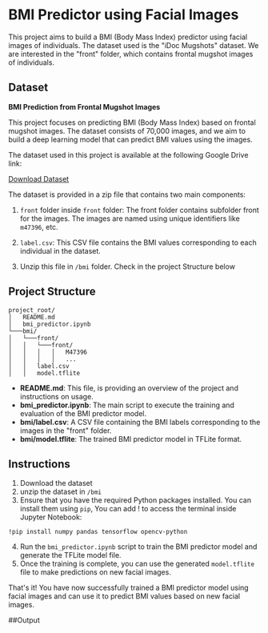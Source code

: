 # BMI Predictor using Facial Images

This project aims to build a BMI (Body Mass Index) predictor using facial images of individuals. The dataset used is the "iDoc Mugshots" dataset. We are interested in the "front" folder, which contains frontal mugshot images of individuals.

## Dataset


**BMI Prediction from Frontal Mugshot Images**

This project focuses on predicting BMI (Body Mass Index) based on frontal mugshot images. The dataset consists of 70,000 images, and we aim to build a deep learning model that can predict BMI values using the images.

The dataset used in this project is available at the following Google Drive link:

[Download Dataset](https://drive.google.com/file/d/1f33oxkmRjDXaWAmeQAvkS7iXo1Yv12dB/view?usp=sharing)

The dataset is provided in a zip file that contains two main components:
1. `front` folder inside `front` folder: The front folder contains subfolder front for the images. The images are named using unique identifiers like `m47396`, etc.

2. `label.csv`: This CSV file contains the BMI values corresponding to each individual in the dataset.
3. Unzip this file in `/bmi` folder. Check in the project Structure below


## Project Structure

```
project_root/
│   README.md
│   bmi_predictor.ipynb
└───bmi/
│   └───front/
│   │   └───front/
│   │   │   │   M47396
│   │   │   │   ...
│   │   label.csv
│   │   model.tflite

```

- **README.md**: This file, is providing an overview of the project and instructions on usage.
- **bmi_predictor.ipynb**: The main script to execute the training and evaluation of the BMI predictor model.
- **bmi/label.csv**: A CSV file containing the BMI labels corresponding to the images in the "front" folder.
- **bmi/model.tflite**: The trained BMI predictor model in TFLite format.

## Instructions

1. Download the dataset
2. unzip the dataset in `/bmi`
3. Ensure that you have the required Python packages installed. You can install them using `pip`, You can add ! to access the terminal inside Jupyter Notebook:

```
!pip install numpy pandas tensorflow opencv-python
```
4. Run the `bmi_predictor.ipynb` script to train the BMI predictor model and generate the TFLite model file.
5. Once the training is complete, you can use the generated `model.tflite` file to make predictions on new facial images.

That's it! You have now successfully trained a BMI predictor model using facial images and can use it to predict BMI values based on new facial images.

##Output

